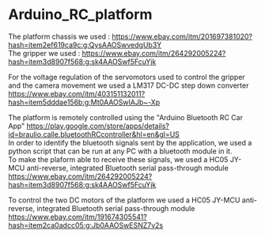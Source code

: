 # Arduino_RC_platform

The platform chassis we used :  https://www.ebay.com/itm/201697381020?hash=item2ef619ca9c:g:QysAAOSwvedgUb3Y  
The gripper we used :  https://www.ebay.com/itm/264292005224?hash=item3d8907f568:g:sk4AAOSwf5FcuYjk  

For the voltage regulation of the servomotors used to control the gripper and the camera movement we used a LM317 DC-DC step down converter https://www.ebay.com/itm/403151132011?hash=item5dddae156b:g:Mt0AAOSwIAJb~-Xp  

The platform is remotely controlled using the "Arduino Bluetooth RC Car App" https://play.google.com/store/apps/details?id=braulio.calle.bluetoothRCcontroller&hl=en&gl=US  
In order to identify the bluetooth signals sent by the application, we used a python script that can be run at any PC with a bluetooth module in it.  
To make the plaform able to receive these signals, we used a HC05 JY-MCU anti-reverse, integrated Bluetooth serial pass-through module https://www.ebay.com/itm/264292005224?hash=item3d8907f568:g:sk4AAOSwf5FcuYjk  

To control the two DC motors of the platform we used a HC05 JY-MCU anti-reverse, integrated Bluetooth serial pass-through module https://www.ebay.com/itm/191674305541?hash=item2ca0adcc05:g:Jb0AAOSwESNZ7v2s  
